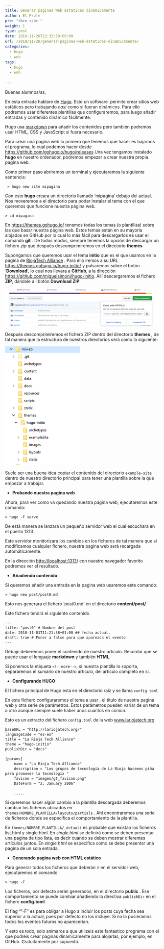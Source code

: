 ```yaml
---
title: Generar paginas Web estaticas dinamicamente
author: El Profe
pre: "<b>o </b> "
weight: 1
type: post
date: 2018-11-28T12:32:50+00:00
url: /2018/11/28/generar-paginas-web-estaticas-dinamicamente/
categories:
  - hugo
  - web
tags:
  - hugo
  - web

---
```

Buenas alumnos/as,

En esta entrada hablare de [Hugo][1]. Este un software  permite crear sitios web estáticos pero trabajando _casi_ como si fueran dinámicos. Para ello podremos usar diferentes plantillas que configuraremos, para luego añadir entradas y contenido dinámico fácilmente.
<!-- more -->
Hugo usa [markdown][2] para añadir los contenidos pero también podremos usar HTML, CSS y JavaScript si fuera necesario.

Para crear una pagina web lo primero que tenemos que hacer es bajarnos el programa, lo cual podemos hacer desde <a class="url" href="https://github.com/gohugoio/hugo/releases" target="_blank" rel="noopener">https://github.com/gohugoio/hugo/releases</a> Una vez tengamos instalado **hugo** en nuestro ordenador, podremos empezar a crear nuestra propia pagina web.

Como primer paso abriremos un terminal y ejecutaremos la siguiente sentencia:

     > hugo new site mipagina
    

Con esto **hugo** creara un directorio llamado &#8216;mipagina&#8217; debajo del actual. Nos moveremos a el directorio para poder instalar el tema con el que queremos que funcione nuestra página web.

    > cd mipagina
    

En <a class="url" href="https://themes.gohugo.io/" target="_blank" rel="noopener">https://themes.gohugo.io/</a> tenemos todas los temas (o plantillas) sobre las que basar nuestra página web. Estos temas están en su mayoría alojados en GitHub por lo cual lo más fácil para descargarlos es usar el comando **git** . De todos modos, siempre tenemos la opción de descargar un fichero _zip_ que después descomprimiremos en el directorio **themes**

Supongamos que queremos usar el tema **initio** que es el que usamos en la página de [RiojaTech Alliance][3] . Para ello iremos a su URL <a class="url" href="https://themes.gohugo.io/hugo-initio/" target="_blank" rel="noopener">https://themes.gohugo.io/hugo-initio/</a> y pulsaremos sobre el botón &#8216;**Download**&#8216;, lo cual nos llevara a **GitHub**, a la dirección <a class="url" href="https://github.com/miguelsimoni/hugo-initio" target="_blank" rel="noopener">https://github.com/miguelsimoni/hugo-initio</a>. Allí descargaremos el fichero **ZIP**, dándole a l botón **Download ZIP**.

![](/img/2018/11/github-1024x254.png)


Después descomprimiremos el fichero ZIP dentro del directorio **themes** , de tal manera que la estructura de nuestros directorios será como la siguiente:

![](/img/2018/11/directorios.png)

Suele ser una buena idea copiar el contenido del directorio `example-site` dentro de nuestro directorio principal para tener una plantilla sobre la que empezar a trabajar.

  * **Probando nuestra pagina web**

Ahora, para ver como va quedando nuestra página web, ejecutaremos este comando:

    > hugo -F serve
    

De está manera se lanzara un pequeño servidor web el cual escuchara en el puerto 1313 .

Este servidor monitorizara los cambios en los ficheros de tal manera que si modificamos cualquier fichero, nuestra pagina web será recargada automáticamente.

En la dirección <a class="url" href="http://localhost:1313/" target="_blank" rel="noopener">http://localhost:1313/</a> con nuestro navegador favorito podremos ver el resultado.

  * **Añadiendo contenido**

Si queremos añadir una entrada en la pagina web usaremos este comando:

<pre><code class="language-shell" lang="shell">&gt; hugo new post/post0.md
</code></pre>

Esto nos generara el fichero &#8216;post0.md&#8217; en el directorio **content/post/**

Este fichero tendrá el siguiente contenido.

    ---
    title: "post0" # Nombre del post
    date: 2018-11-01T11:21:58+01:00 ## fecha actual.
    draft: true # Poner a false para que aparezca el evento
    ---
    
    

Debajo deberemos poner el contenido de nuestro articulo. Recordar que se puede usar el lenguaje **markdown** y también **HTML**.

Si ponemos la etiqueta `<!--more-->`, si nuestra plantilla lo soporta, separaremos el sumario de nuestro articulo, del articulo completo en si.

  * **Configurando HUGO**

El fichero principal de Hugo esta en el directorio raíz y se llama `config.toml`

En este fichero configuraremos el tema a usar , el titulo de nuestra pagina web y otra serie de parámetros. Estos parámetros pueden variar de un tema a otro aunque siempre suele haber unos cuantos en común.

Esto es un extracto del fichero `config.toml` de la web <a class="url" href="http://www.lariojatech.org" target="_blank" rel="noopener">www.lariojatech.org</a>

    baseURL = "http://lariojatech.org/"
    languageCode = "es-es"
    title = "La Rioja Tech Alliance"
    theme = "hugo-initio"
    publishDir = "docs"
    
    [params]
        name = "La Rioja Tech Alliance"
        description = "Los grupos de tecnología de La Rioja hacemos piña para promover la tecnología "   
        favicon = "images/gt_favicon.png"
        DateForm = "2, January 2006"
    
        .....
        
    

Si queremos hacer algún cambio a la plantilla descargada deberemos cambiar los ficheros ubicados en `themes/NOMBRE_PLANTILLA/layouts/partials` . Ahí encontraremos una serie de ficheros donde se especifica el comportamiento de la plantilla.

En `themes/NOMBRE_PLANTILLA/_default` es probable que existan los ficheros list.html y single.html. En _single.html_ se definirá como se deben presentar una pagina de tipo lista, es decir cuando se deben mostrar diferentes artículos juntos. En _single.html_ se especifica como se debe presentar una pagina de un sola entrada.

  * **Generando pagina web con HTML estático**

Para generar todos los ficheros que deberán ir en el servidor web, ejecutaremos el comando

    > hugo -F
    

Los ficheros, por defecto serán generados, en el directorio **public** . Ese comportamiento se puede cambiar añadiendo la directiva `publishDir` en el fichero **config.toml**

El flag &#8220;&#8221;-F&#8221; es para obligar a Hugo a incluir los posts cuya fecha sea superior a la actual, pues por defecto no los incluye. Si no la pusiéramos todos los eventos futuros no aparecerían.

Y esto es todo, solo animaros a que utilizeis este fantastico programa con el que podreis crear paginas dinamicamente para alojarlas, por ejemplo, en GitHub. Gratuitamente por supuesto.

 [1]: https://gohugo.io/
 [2]: https://es.wikipedia.org/wiki/Markdown
 [3]: http://lariojatech.org/